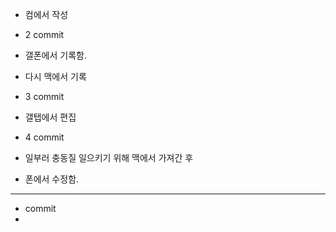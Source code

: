 - 컴에서 작성 
- 2 commit
- 갤폰에서 기록함.
- 다시 맥에서 기록 
- 3 commit
- 갤탭에서 편집
- 4 commit

- 일부러 충동질 일으키기 위해 맥에서 가져간 후
- 폰에서 수정함.
- ----
- commit
- 
